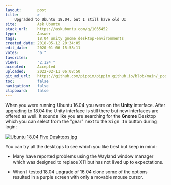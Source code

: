 ```yaml
---
layout:       post
title:        >
    Upgraded to Ubuntu 18.04, but I still have old UI
site:         Ask Ubuntu
stack_url:    https://askubuntu.com/q/1035452
type:         Answer
tags:         18.04 unity gnome desktop-environments
created_date: 2018-05-12 20:34:05
edit_date:    2020-01-06 15:58:11
votes:        "6 "
favorites:    
views:        "2,124 "
accepted:     Accepted
uploaded:     2022-02-11 06:08:50
git_md_url:   https://github.com/pippim/pippim.github.io/blob/main/_posts/2018/2018-05-12-Upgraded-to-Ubuntu-18.04_-but-I-still-have-old-UI.md
toc:          false
navigation:   false
clipboard:    false
---
```


When you were running Ubuntu 16.04 you were on the **Unity** interface. After upgrading to 18.04 the Unity interface is still there but new interfaces are offered as well. It sounds like you are searching for the **Gnome** Desktop which you can select from the "gear" next to the <kbd>Sign In</kbd> button during login:

[![Ubuntu 18.04 Five Desktops.jpg][1]][1]

You can try all the desktops to see which you like best but keep in mind:

- Many have reported problems using the Wayland window manager which was designed to replace X11 but has not lived up to expectations.
- When I tested 18.04 upgrade of 16.04 clone some of the options resulted in a purple screen with only a movable mouse cursor.


  [1]: https://i.stack.imgur.com/gR8UO.png

